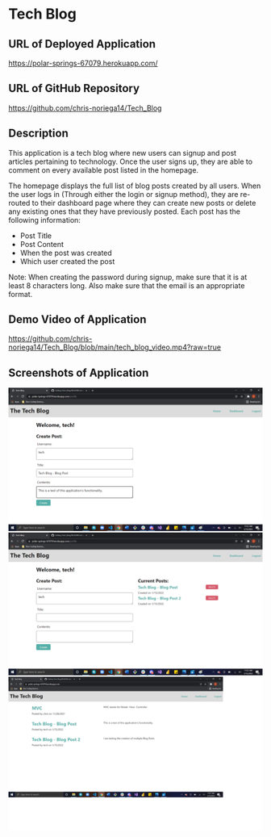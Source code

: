 # Tech Blog

## URL of Deployed Application 
https://polar-springs-67079.herokuapp.com/

## URL of GitHub Repository 
https://github.com/chris-noriega14/Tech_Blog

## Description

This application is a tech blog where new users can signup and post articles pertaining to technology. Once the user signs up, they are able to comment on every available post listed in the homepage. 

The homepage displays the full list of blog posts created by all users. When the user logs in (Through either the login or signup method), they are re-routed to their dashboard page where they can create new posts or delete any existing ones that they have previously posted. Each post has the following information:

* Post Title
* Post Content
* When the post was created
* Which user created the post

Note: When creating the password during signup, make sure that it is at least 8 characters long. Also make sure that the email is an appropriate format.

## Demo Video of Application
https://github.com/chris-noriega14/Tech_Blog/blob/main/tech_blog_video.mp4?raw=true

## Screenshots of Application
<img src=https://github.com/chris-noriega14/Tech_Blog/blob/main/screenshot_of_application_one.png>
<img src=https://github.com/chris-noriega14/Tech_Blog/blob/main/screenshot_of_application_two.png>
<img src=https://github.com/chris-noriega14/Tech_Blog/blob/main/screenshot_of_application_three.png>
